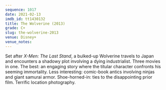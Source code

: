 ```yaml
---
sequence: 1017
date: 2021-02-13
imdb_id: tt1430132
title: The Wolverine (2013)
grade: C+
slug: the-wolverine-2013
venue: Disney+
venue_notes:
---
```


Set after <span data-imdb-id="tt0376994">_X-Men: The Last Stand_</span>, a bulked-up Wolverine travels to Japan and encounters a shadowy plot involving a dying industrialist. Three movies in one. The best: an engaging story where the titular character confronts his seeming immortality. Less interesting: comic-book antics involving ninjas and giant samurai armor. Shoe-horned-in: ties to the disappointing prior film. Terrific location photography.